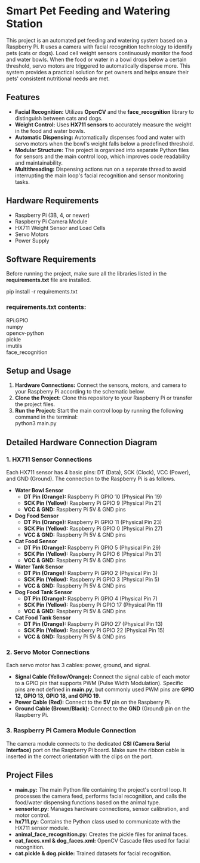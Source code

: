 # **Smart Pet Feeding and Watering Station**

This project is an automated pet feeding and watering system based on a Raspberry Pi. It uses a camera with facial recognition technology to identify pets (cats or dogs). Load cell weight sensors continuously monitor the food and water bowls. When the food or water in a bowl drops below a certain threshold, servo motors are triggered to automatically dispense more. This system provides a practical solution for pet owners and helps ensure their pets' consistent nutritional needs are met.

## **Features**

* **Facial Recognition:** Utilizes **OpenCV** and the **face\_recognition** library to distinguish between cats and dogs.  
* **Weight Control:** Uses **HX711 sensors** to accurately measure the weight in the food and water bowls.  
* **Automatic Dispensing:** Automatically dispenses food and water with servo motors when the bowl's weight falls below a predefined threshold.  
* **Modular Structure:** The project is organized into separate Python files for sensors and the main control loop, which improves code readability and maintainability.  
* **Multithreading:** Dispensing actions run on a separate thread to avoid interrupting the main loop's facial recognition and sensor monitoring tasks.

## **Hardware Requirements**

* Raspberry Pi (3B, 4, or newer)  
* Raspberry Pi Camera Module  
* HX711 Weight Sensor and Load Cells  
* Servo Motors  
* Power Supply

## **Software Requirements**

Before running the project, make sure all the libraries listed in the **requirements.txt** file are installed.

pip install \-r requirements.txt

### **requirements.txt contents:**

RPi.GPIO  
numpy  
opencv-python  
pickle  
imutils  
face\_recognition

## **Setup and Usage**

1. **Hardware Connections:** Connect the sensors, motors, and camera to your Raspberry Pi according to the schematic below.  
2. **Clone the Project:** Clone this repository to your Raspberry Pi or transfer the project files.  
3. **Run the Project:** Start the main control loop by running the following command in the terminal:  
   python3 main.py

## **Detailed Hardware Connection Diagram**

### **1\. HX711 Sensor Connections**

Each HX711 sensor has 4 basic pins: DT (Data), SCK (Clock), VCC (Power), and GND (Ground). The connection to the Raspberry Pi is as follows.

* **Water Bowl Sensor**  
  * **DT Pin (Orange):** Raspberry Pi GPIO 10 (Physical Pin 19\)  
  * **SCK Pin (Yellow):** Raspberry Pi GPIO 9 (Physical Pin 21\)  
  * **VCC & GND:** Raspberry Pi 5V & GND pins  
* **Dog Food Sensor**  
  * **DT Pin (Orange):** Raspberry Pi GPIO 11 (Physical Pin 23\)  
  * **SCK Pin (Yellow):** Raspberry Pi GPIO 0 (Physical Pin 27\)  
  * **VCC & GND:** Raspberry Pi 5V & GND pins  
* **Cat Food Sensor**  
  * **DT Pin (Orange):** Raspberry Pi GPIO 5 (Physical Pin 29\)  
  * **SCK Pin (Yellow):** Raspberry Pi GPIO 6 (Physical Pin 31\)  
  * **VCC & GND:** Raspberry Pi 5V & GND pins  
* **Water Tank Sensor**  
  * **DT Pin (Orange):** Raspberry Pi GPIO 2 (Physical Pin 3\)  
  * **SCK Pin (Yellow):** Raspberry Pi GPIO 3 (Physical Pin 5\)  
  * **VCC & GND:** Raspberry Pi 5V & GND pins  
* **Dog Food Tank Sensor**  
  * **DT Pin (Orange):** Raspberry Pi GPIO 4 (Physical Pin 7\)  
  * **SCK Pin (Yellow):** Raspberry Pi GPIO 17 (Physical Pin 11\)  
  * **VCC & GND:** Raspberry Pi 5V & GND pins  
* **Cat Food Tank Sensor**  
  * **DT Pin (Orange):** Raspberry Pi GPIO 27 (Physical Pin 13\)  
  * **SCK Pin (Yellow):** Raspberry Pi GPIO 22 (Physical Pin 15\)  
  * **VCC & GND:** Raspberry Pi 5V & GND pins

### **2\. Servo Motor Connections**

Each servo motor has 3 cables: power, ground, and signal.

* **Signal Cable (Yellow/Orange):** Connect the signal cable of each motor to a GPIO pin that supports PWM (Pulse Width Modulation). Specific pins are not defined in **main.py**, but commonly used PWM pins are **GPIO 12, GPIO 13, GPIO 18, and GPIO 19**.  
* **Power Cable (Red):** Connect to the **5V** pin on the Raspberry Pi.  
* **Ground Cable (Brown/Black):** Connect to the **GND** (Ground) pin on the Raspberry Pi.

### **3\. Raspberry Pi Camera Module Connection**

The camera module connects to the dedicated **CSI (Camera Serial Interface)** port on the Raspberry Pi board. Make sure the ribbon cable is inserted in the correct orientation with the clips on the port.

## **Project Files**

* **main.py:** The main Python file containing the project's control loop. It processes the camera feed, performs facial recognition, and calls the food/water dispensing functions based on the animal type.  
* **sensorler.py:** Manages hardware connections, sensor calibration, and motor control.  
* **hx711.py:** Contains the Python class used to communicate with the HX711 sensor module.  
* **animal\_face\_recognition.py:** Creates the pickle files for animal faces.  
* **cat\_faces.xml & dog\_faces.xml:** OpenCV Cascade files used for facial recognition.  
* **cat.pickle & dog.pickle:** Trained datasets for facial recognition.
